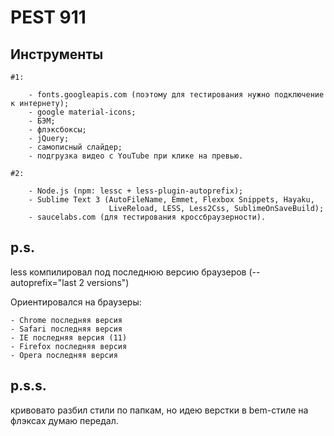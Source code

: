 PEST 911
=======================
Инструменты
------------

	#1:

		- fonts.googleapis.com (поэтому для тестирования нужно подключение к интернету);
		- google material-icons;
		- БЭМ;
		- флэксбоксы;
		- jQuery;
		- самописный слайдер;
		- подгрузка видео с YouTube при клике на превью.

	#2:

		- Node.js (npm: lessc + less-plugin-autoprefix);
		- Sublime Text 3 (AutoFileName, Emmet, Flexbox Snippets, Hayaku, 
		                  LiveReload, LESS, Less2Css, SublimeOnSaveBuild);
		- saucelabs.com (для тестирования кроссбраузерности).


p.s.
------------
less компилировал под последнюю версию браузеров (--autoprefix="last 2 versions")

Ориентировался на браузеры:

	- Chrome последняя версия
	- Safari последняя версия
	- IE последняя версия (11)
	- Firefox последняя версия
	- Opera последняя версия


p.s.s.
------------
кривовато разбил стили по папкам, но идею верстки в bem-стиле на флэксах думаю передал.
